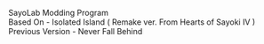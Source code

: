 SayoLab Modding Program  
Based On - Isolated Island ( Remake ver. From Hearts of Sayoki IV )
Previous Version - Never Fall Behind  
